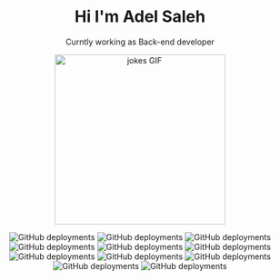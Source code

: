 <div align="center">
 <h1 align="center"> Hi I'm Adel Saleh </h1>
 <p> Curntly working as Back-end developer </p>
 <img src="https://media.giphy.com/media/WTjXuYA2y4o3UZly3W/giphy.gif" width="300" alt="jokes GIF">
<!--  <p align="center"><i>Random programming jokes on your README.</i></p> -->
 <p align="center"><img alt="GitHub deployments" src="https://img.shields.io/badge/-Ruby-b80000?style=flat-square&logo=ruby&logoColor=white"/>
 <img alt="GitHub deployments" src="https://img.shields.io/badge/-Rails-b80000?style=flat-square&logo=rubyonrails&logoColor=white"/>
 <img alt="GitHub deployments" src="https://img.shields.io/badge/-PostgreSQL-336791?style=flat-square&logo=postgresql"/>
 <img alt="GitHub deployments" src="https://img.shields.io/badge/-HTML5-E34F26?style=flat-square&logo=html5&logoColor=white"/>
 <img alt="GitHub deployments" src="https://img.shields.io/badge/-CSS3-1572B6?style=flat-square&logo=css3"/>
 <img alt="GitHub deployments" src="https://img.shields.io/badge/-Bootstrap-563D7C?style=flat-square&logo=bootstrap"/>
   <img alt="GitHub deployments" src="https://img.shields.io/badge/-Bootstrap-563D7C?style=flat-square&logo=bootstrap"/>
 <img alt="GitHub deployments" src="https://img.shields.io/badge/-Heroku-430098?style=flat-square&logo=heroku"/>
 <img alt="GitHub deployments" src="https://img.shields.io/badge/Amazon%20AWS-232F3E?style=flat-square&logo=amazon-aws"/>
 <img alt="GitHub deployments" src="https://img.shields.io/badge/-Git-black?style=flat-square&logo=git"/>
 <img alt="GitHub deployments" src="https://img.shields.io/badge/-GitHub-181717?style=flat-square&logo=github"/>


  </p>
</div>

<!--  <a href="https://github.com/ABSphreak/readme-jokes/issues"><img alt="GitHub issues" src="https://img.shields.io/github/issues/ABSphreak/readme-jokes?label=Issues&style=flat-square"/></a>

<!-- <div align="center">
  <a href="#demo">View Demo</a>
  ●
  <a href="https://github.com/ABSphreak/readme-jokes/issues/new">Report Bugs</a>
</div> -->
